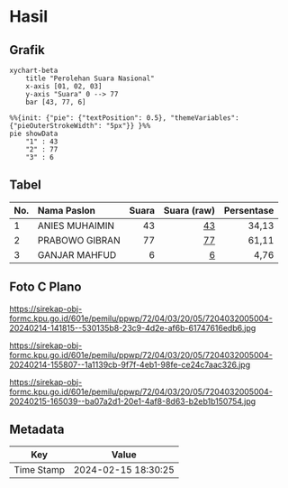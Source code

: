 # Hasil

## Grafik

```mermaid
xychart-beta
    title "Perolehan Suara Nasional"
    x-axis [01, 02, 03]
    y-axis "Suara" 0 --> 77
    bar [43, 77, 6]
```

```mermaid
%%{init: {"pie": {"textPosition": 0.5}, "themeVariables": {"pieOuterStrokeWidth": "5px"}} }%%
pie showData
    "1" : 43
    "2" : 77
    "3" : 6
```

## Tabel

| No. | Nama Paslon    | Suara | Suara (raw) | Persentase |
|:--- |:-------------- | -----:| -----------:| ----------:|
| 1   | ANIES MUHAIMIN | 43    | [43][p-1]   | 34,13      |
| 2   | PRABOWO GIBRAN | 77    | [77][p-2]   | 61,11      |
| 3   | GANJAR MAHFUD  | 6     | [6][p-3]    | 4,76       |


[p-1]: https://github.com/gigit-pemilu/pemilu-2024/blob/main/pilpres/hitung-suara/sub/72-sulawesi-tengah/sub/04-toli-toli/sub/03-dondo/sub/2005-lais/sub/004-tps/sub/paslon-1.txt
[p-2]: https://github.com/gigit-pemilu/pemilu-2024/blob/main/pilpres/hitung-suara/sub/72-sulawesi-tengah/sub/04-toli-toli/sub/03-dondo/sub/2005-lais/sub/004-tps/sub/paslon-2.txt
[p-3]: https://github.com/gigit-pemilu/pemilu-2024/blob/main/pilpres/hitung-suara/sub/72-sulawesi-tengah/sub/04-toli-toli/sub/03-dondo/sub/2005-lais/sub/004-tps/sub/paslon-3.txt

## Foto C Plano

https://sirekap-obj-formc.kpu.go.id/601e/pemilu/ppwp/72/04/03/20/05/7204032005004-20240214-141815--530135b8-23c9-4d2e-af6b-61747616edb6.jpg

https://sirekap-obj-formc.kpu.go.id/601e/pemilu/ppwp/72/04/03/20/05/7204032005004-20240214-155807--1a1139cb-9f7f-4eb1-98fe-ce24c7aac326.jpg

https://sirekap-obj-formc.kpu.go.id/601e/pemilu/ppwp/72/04/03/20/05/7204032005004-20240215-165039--ba07a2d1-20e1-4af8-8d63-b2eb1b150754.jpg


## Metadata

| Key        | Value               |
| ---------- | ------------------- |
| Time Stamp | 2024-02-15 18:30:25 |



